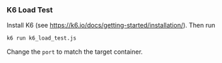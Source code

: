 ### K6 Load Test

Install K6 (see https://k6.io/docs/getting-started/installation/). Then run

```bash
k6 run k6_load_test.js
```

Change the ```port``` to match the target container.